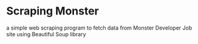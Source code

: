 # Scraping Monster
a simple web scraping program to fetch data from Monster Developer Job site using Beautiful Soup library
